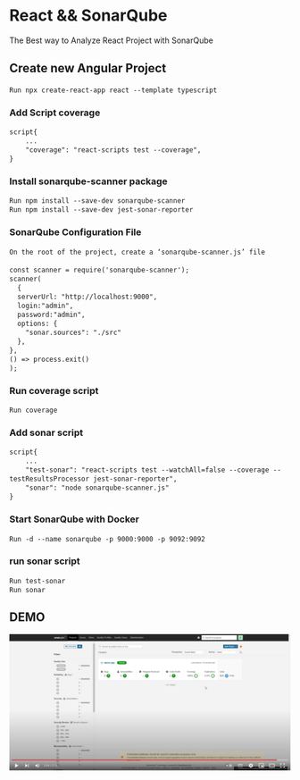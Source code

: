 # React && SonarQube

The Best way to Analyze React Project with SonarQube

## Create new Angular Project

    Run npx create-react-app react --template typescript

### Add Script coverage

    script{
        ...
        "coverage": "react-scripts test --coverage",
    }

### Install sonarqube-scanner package

    Run npm install --save-dev sonarqube-scanner
    Run npm install --save-dev jest-sonar-reporter
    
### SonarQube Configuration File

    On the root of the project, create a ‘sonarqube-scanner.js’ file
    
    const scanner = require('sonarqube-scanner');
    scanner(
      {
      serverUrl: "http://localhost:9000",
      login:"admin",
      password:"admin",
      options: {
        "sonar.sources": "./src"
      },
    },
    () => process.exit()
    );


### Run coverage script

    Run coverage 


### Add sonar script

    script{
        ...
        "test-sonar": "react-scripts test --watchAll=false --coverage --testResultsProcessor jest-sonar-reporter",
        "sonar": "node sonarqube-scanner.js"
    }

### Start SonarQube with Docker

    Run -d --name sonarqube -p 9000:9000 -p 9092:9092 
    
### run sonar script

    Run test-sonar
    Run sonar

## DEMO 
    
[![IMAGE ALT TEXT HERE](https://github.com/TakiRahal/angular-sonarqube/blob/main/src/assets/demo.png)](https://youtu.be/IiybegzgNuE)
